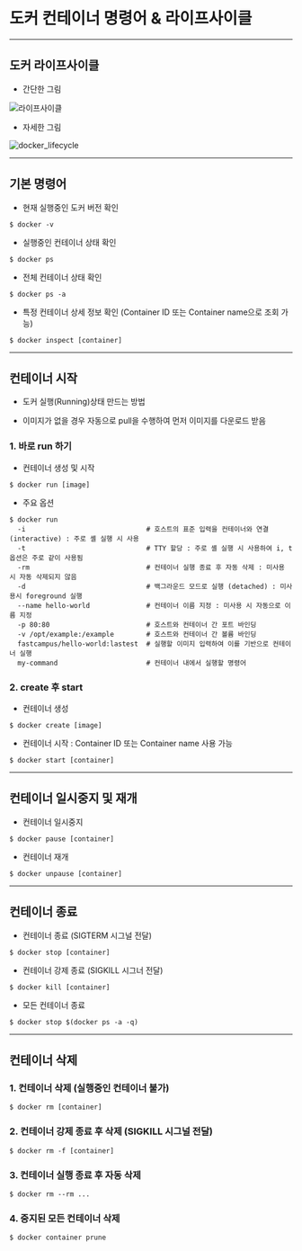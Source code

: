# 도커 컨테이너 명령어 & 라이프사이클

***

## 도커 라이프사이클

- 간단한 그림

![라이프사이클](https://user-images.githubusercontent.com/80403988/169034827-ef31ad46-baf4-485e-a170-071966442efe.png)

- 자세한 그림

![docker_lifecycle](https://user-images.githubusercontent.com/80403988/169034839-95e9f04b-9f2c-4283-9f1e-977ccdfb9b86.png)

***

## 기본 명령어
- 현재 실행중인 도커 버전 확인
```t
$ docker -v
```

- 실행중인 컨테이너 상태 확인
```t
$ docker ps
```

- 전체 컨테이너 상태 확인
```t
$ docker ps -a
```

- 특정 컨테이너 상세 정보 확인 (Container ID 또는 Container name으로 조회 가능)
```t
$ docker inspect [container]
```

***

## 컨테이너 시작
- 도커 실행(Running)상태 만드는 방법

- 이미지가 없을 경우 자동으로 pull을 수행하여 먼저 이미지를 다운로드 받음

### 1. 바로 run 하기
- 컨테이너 생성 및 시작
```t
$ docker run [image]
```

- 주요 옵션
```t
$ docker run
  -i                              # 호스트의 표준 입력을 컨테이너와 연결 (interactive) : 주로 셸 실행 시 사용
  -t                              # TTY 할당 : 주로 셸 실행 시 사용하여 i, t 옵션은 주로 같이 사용됨
  -rm                             # 컨테이너 실행 종료 후 자동 삭제 : 미사용 시 자동 삭제되지 않음
  -d                              # 백그라운드 모드로 실행 (detached) : 미사용시 foreground 실행
  --name hello-world              # 컨테이너 이름 지정 : 미사용 시 자동으로 이름 지정
  -p 80:80                        # 호스트와 컨테이너 간 포트 바인딩
  -v /opt/example:/example        # 호스트와 컨테이너 간 볼륨 바인딩
  fastcampus/hello-world:lastest  # 실행할 이미지 입력하여 이를 기반으로 컨테이너 실행
  my-command                      # 컨테이너 내에서 실행할 명령어
``` 

### 2. create 후 start

- 컨테이너 생성
```t
$ docker create [image]
```

- 컨테이너 시작 : Container ID 또는 Container name 사용 가능
```t
$ docker start [container]
```

***

## 컨테이너 일시중지 및 재개

- 컨테이너 일시중지
```t
$ docker pause [container]
```

- 컨테이너 재개
```t
$ docker unpause [container]
```

***

## 컨테이너 종료
- 컨테이너 종료 (SIGTERM 시그널 전달)
```t
$ docker stop [container]
```


- 컨테이너 강제 종료 (SIGKILL 시그너 전달)
```t
$ docker kill [container]
```


- 모든 컨테이너 종료
```t
$ docker stop $(docker ps -a -q)
```

***

## 컨테이너 삭제

### 1. 컨테이너 삭제 (실행중인 컨테이너 불가)
```t
$ docker rm [container]
```

### 2. 컨테이너 강제 종료 후 삭제 (SIGKILL 시그널 전달)
```t
$ docker rm -f [container]
```

### 3. 컨테이너 실행 종료 후 자동 삭제
```t
$ docker rm --rm ...
```

### 4. 중지된 모든 컨테이너 삭제
```t
$ docker container prune
```
